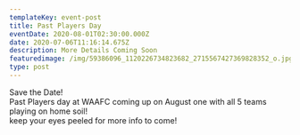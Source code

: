 ```yaml
---
templateKey: event-post
title: Past Players Day
eventDate: 2020-08-01T02:30:00.000Z
date: 2020-07-06T11:16:14.675Z
description: More Details Coming Soon
featuredimage: /img/59386096_1120226734823682_2715567427369828352_o.jpg
type: post
---
```

Save the Date!\
Past Players day at WAAFC coming up on August one with all 5 teams playing on home soil!\
keep your eyes peeled for more info to come!